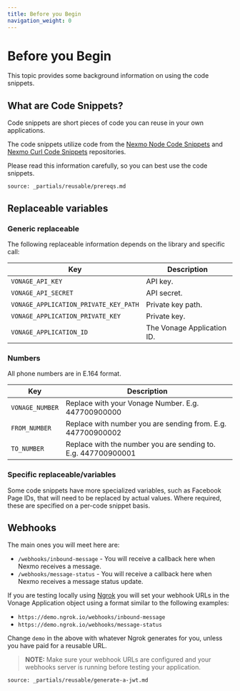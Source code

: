 ```yaml
---
title: Before you Begin
navigation_weight: 0
---
```


# Before you Begin

This topic provides some background information on using the code snippets.

## What are Code Snippets?

Code snippets are short pieces of code you can reuse in your own applications.

The code snippets utilize code from the [Nexmo Node Code Snippets](https://github.com/Nexmo/nexmo-node-code-snippets) and [Nexmo Curl Code Snippets](https://github.com/Nexmo/nexmo-curl-code-snippets) repositories.

Please read this information carefully, so you can best use the code snippets.

```partial
source: _partials/reusable/prereqs.md
```

## Replaceable variables

### Generic replaceable

The following replaceable information depends on the library and specific call:

Key | Description
-- | --
`VONAGE_API_KEY` | API key.
`VONAGE_API_SECRET` | API secret.
`VONAGE_APPLICATION_PRIVATE_KEY_PATH` |  Private key path.
`VONAGE_APPLICATION_PRIVATE_KEY` | Private key.
`VONAGE_APPLICATION_ID` | The Vonage Application ID.

### Numbers

All phone numbers are in E.164 format.

Key | Description
-- | --
`VONAGE_NUMBER` | Replace with your Vonage Number. E.g. 447700900000
`FROM_NUMBER` | Replace with number you are sending from. E.g. 447700900002
`TO_NUMBER` | Replace with the number you are sending to. E.g. 447700900001

### Specific replaceable/variables

Some code snippets have more specialized variables, such as Facebook Page IDs, that will need to be replaced by actual values. Where required, these are specified on a per-code snippet basis.

## Webhooks

The main ones you will meet here are:

* `/webhooks/inbound-message` - You will receive a callback here when Nexmo receives a message.
* `/webhooks/message-status` - You will receive a callback here when Nexmo receives a message status update.

If you are testing locally using [Ngrok](https://ngrok.com) you will set your webhook URLs in the Vonage Application object using a format similar to the following examples:

* `https://demo.ngrok.io/webhooks/inbound-message`
* `https://demo.ngrok.io/webhooks/message-status`

Change `demo` in the above with whatever Ngrok generates for you, unless you have paid for a reusable URL.

> **NOTE:** Make sure your webhook URLs are configured and your webhooks server is running before testing your application.

```partial
source: _partials/reusable/generate-a-jwt.md
```
